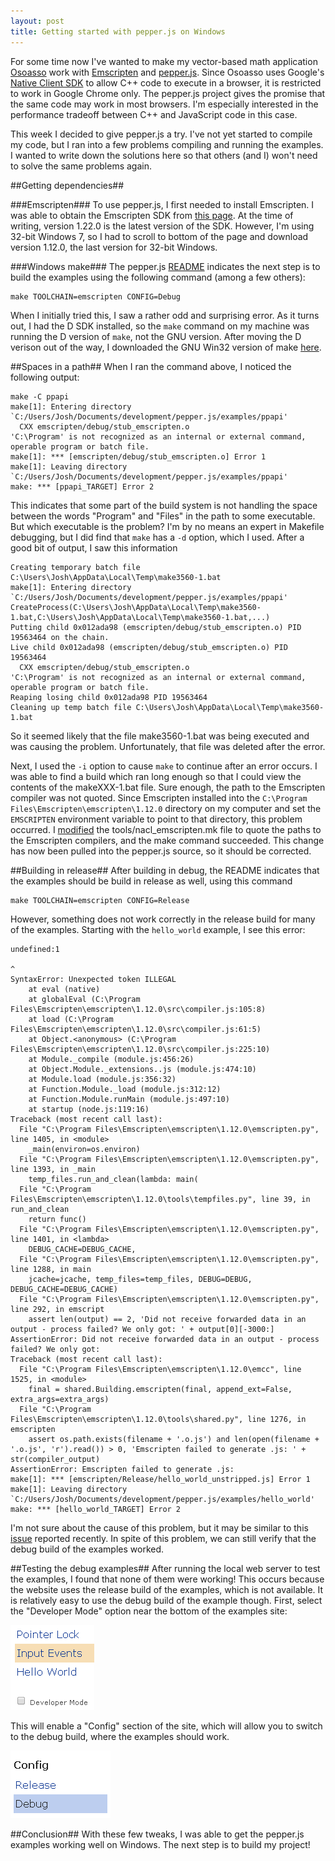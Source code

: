 ```yaml
---
layout: post
title: Getting started with pepper.js on Windows
---
```

For some time now I've wanted to make my vector-based math application [Osoasso](https://github.com/joshpeterson/osoasso) work with [Emscripten](https://github.com/kripken/emscripten/wiki) and [pepper.js](https://github.com/google/pepper.js). Since Osoasso uses Google's [Native Client SDK](https://developer.chrome.com/native-client) to allow C++ code to execute in a browser, it is restricted to work in Google Chrome only. The pepper.js project gives the promise that the same code may work in most browsers. I'm especially interested in the performance tradeoff between C++ and JavaScript code in this case.

This week I decided to give pepper.js a try. I've not yet started to compile my code, but I ran into a few problems compiling and running the examples. I wanted to write down the solutions here so that others (and I) won't need to solve the same problems again.

##Getting dependencies##

###Emscripten###
To use pepper.js, I first needed to install Emscripten. I was able to obtain the Emscripten SDK from [this page](http://kripken.github.io/emscripten-site/docs/getting_started/downloads.html). At the time of writing, version 1.22.0 is the latest version of the SDK. However, I'm using 32-bit Windows 7, so I had to scroll to bottom of the page and download version 1.12.0, the last version for 32-bit Windows.

###Windows make###
The pepper.js [README](https://github.com/google/pepper.js/blob/master/README.rst) indicates the next step is to build the examples using the following command (among a few others):

    make TOOLCHAIN=emscripten CONFIG=Debug

When I initially tried this, I saw a rather odd and surprising error. As it turns out, I had the D SDK installed, so the `make` command on my machine was running the D version of `make`, not the GNU version. After moving the D verison out of the way, I downloaded the GNU Win32 version of make [here](http://gnuwin32.sourceforge.net/packages/make.htm).

##Spaces in a path##
When I ran the command above, I noticed the following output:

    make -C ppapi
    make[1]: Entering directory `C:/Users/Josh/Documents/development/pepper.js/examples/ppapi'
      CXX emscripten/debug/stub_emscripten.o
    'C:\Program' is not recognized as an internal or external command, operable program or batch file.
    make[1]: *** [emscripten/debug/stub_emscripten.o] Error 1
    make[1]: Leaving directory `C:/Users/Josh/Documents/development/pepper.js/examples/ppapi'
    make: *** [ppapi_TARGET] Error 2

This indicates that some part of the build system is not handling the space between the words "Program" and "Files" in the path to some executable. But which executable is the problem? I'm by no means an expert in Makefile debugging, but I did find that `make` has a `-d` option, which I used. After a good bit of output, I saw this information

    Creating temporary batch file C:\Users\Josh\AppData\Local\Temp\make3560-1.bat
    make[1]: Entering directory `C:/Users/Josh/Documents/development/pepper.js/examples/ppapi'
    CreateProcess(C:\Users\Josh\AppData\Local\Temp\make3560-1.bat,C:\Users\Josh\AppData\Local\Temp\make3560-1.bat,...)
    Putting child 0x012ada98 (emscripten/debug/stub_emscripten.o) PID 19563464 on the chain.
    Live child 0x012ada98 (emscripten/debug/stub_emscripten.o) PID 19563464
      CXX emscripten/debug/stub_emscripten.o
    'C:\Program' is not recognized as an internal or external command, operable program or batch file.
    Reaping losing child 0x012ada98 PID 19563464
    Cleaning up temp batch file C:\Users\Josh\AppData\Local\Temp\make3560-1.bat

So it seemed likely that the file make3560-1.bat was being executed and was causing the problem. Unfortunately, that file was deleted after the error.

Next, I used the `-i` option to cause `make` to continue after an error occurs. I was able to find a build which ran long enough so that I could view the contents of the makeXXX-1.bat file. Sure enough, the path to the Emscripten compiler was not quoted. Since Emscripten installed into the `C:\Program Files\Emscripten\emscripten\1.12.0` directory on my computer and set the `EMSCRIPTEN` environment variable to point to that directory, this problem occurred. I [modified](https://github.com/google/pepper.js/commit/15a802244ff71a6a792b8311866e86c1569358d2#diff-d41d8cd98f00b204e9800998ecf8427e) the tools/nacl_emscripten.mk file to quote the paths to the Emscripten compilers, and the make command succeeded. This change has now been pulled into the pepper.js source, so it should be corrected.

##Building in release##
After building in debug, the README indicates that the examples should be build in release as well, using this command

    make TOOLCHAIN=emscripten CONFIG=Release

However, something does not work correctly in the release build for many of the examples. Starting with the `hello_world` example, I see this error:

    undefined:1

    ^
    SyntaxError: Unexpected token ILLEGAL
        at eval (native)
        at globalEval (C:\Program Files\Emscripten\emscripten\1.12.0\src\compiler.js:105:8)
        at load (C:\Program Files\Emscripten\emscripten\1.12.0\src\compiler.js:61:5)
        at Object.<anonymous> (C:\Program Files\Emscripten\emscripten\1.12.0\src\compiler.js:225:10)
        at Module._compile (module.js:456:26)
        at Object.Module._extensions..js (module.js:474:10)
        at Module.load (module.js:356:32)
        at Function.Module._load (module.js:312:12)
        at Function.Module.runMain (module.js:497:10)
        at startup (node.js:119:16)
    Traceback (most recent call last):
      File "C:\Program Files\Emscripten\emscripten\1.12.0\emscripten.py", line 1405, in <module>
        _main(environ=os.environ)
      File "C:\Program Files\Emscripten\emscripten\1.12.0\emscripten.py", line 1393, in _main
        temp_files.run_and_clean(lambda: main(
      File "C:\Program Files\Emscripten\emscripten\1.12.0\tools\tempfiles.py", line 39, in run_and_clean
        return func()
      File "C:\Program Files\Emscripten\emscripten\1.12.0\emscripten.py", line 1401, in <lambda>
        DEBUG_CACHE=DEBUG_CACHE,
      File "C:\Program Files\Emscripten\emscripten\1.12.0\emscripten.py", line 1288, in main
        jcache=jcache, temp_files=temp_files, DEBUG=DEBUG, DEBUG_CACHE=DEBUG_CACHE)
      File "C:\Program Files\Emscripten\emscripten\1.12.0\emscripten.py", line 292, in emscript
        assert len(output) == 2, 'Did not receive forwarded data in an output - process failed? We only got: ' + output[0][-3000:]
    AssertionError: Did not receive forwarded data in an output - process failed? We only got:
    Traceback (most recent call last):
      File "C:\Program Files\Emscripten\emscripten\1.12.0\emcc", line 1525, in <module>
        final = shared.Building.emscripten(final, append_ext=False, extra_args=extra_args)
      File "C:\Program Files\Emscripten\emscripten\1.12.0\tools\shared.py", line 1276, in emscripten
        assert os.path.exists(filename + '.o.js') and len(open(filename + '.o.js', 'r').read()) > 0, 'Emscripten failed to generate .js: ' + str(compiler_output)
    AssertionError: Emscripten failed to generate .js:
    make[1]: *** [emscripten/Release/hello_world_unstripped.js] Error 1
    make[1]: Leaving directory `C:/Users/Josh/Documents/development/pepper.js/examples/hello_world'
    make: *** [hello_world_TARGET] Error 2

I'm not sure about the cause of this problem, but it may be similar to this [issue](https://github.com/google/pepper.js/issues/8) reported recently. In spite of this problem, we can still verify that the debug build of the examples worked.

##Testing the debug examples##
After running the local web server to test the examples, I found that none of them were working! This occurs because the website uses the release build of the examples, which is not available. It is relatively easy to use the debug build of the example though. First, select the "Developer Mode" option near the bottom of the examples site:

![Select developer mode](/static/images/getting-started-with-pepper-js-on-windows/select-debug.png)

This will enable a "Config" section of the site, which will allow you to switch to the debug build, where the examples should work.

![Use debug configuration](/static/images/getting-started-with-pepper-js-on-windows/use-debug.png)

##Conclusion##
With these few tweaks, I was able to get the pepper.js examples working well on Windows. The next step is to build my project!
